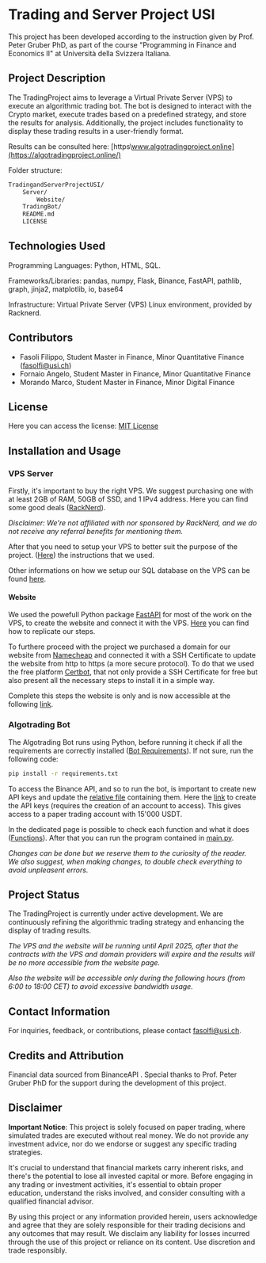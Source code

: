 # Trading and Server Project USI

This project has been developed according to the instruction given by Prof. Peter Gruber PhD, as part of the course "Programming in Finance and Economics II" at Università della Svizzera Italiana.

## Project Description
The TradingProject aims to leverage a Virtual Private Server (VPS) to execute an algorithmic trading bot. The bot is designed to interact with the Crypto market, execute trades based on a predefined strategy, and store the results for analysis. Additionally, the project includes functionality to display these trading results in a user-friendly format.

Results can be consulted here: [https\\www.algotradingproject.online](https://algotradingproject.online/)

Folder structure:
```bash
TradingandServerProjectUSI/
    Server/
        Website/
    TradingBot/
    README.md
    LICENSE
```
## Technologies Used
Programming Languages: Python, HTML, SQL.

Frameworks/Libraries: pandas, numpy, Flask, Binance, FastAPI, pathlib, graph, jinja2, matplotlib, io, base64

Infrastructure: Virtual Private Server (VPS) Linux environment, provided by Racknerd.



## Contributors
- Fasoli Filippo, Student Master in Finance, Minor Quantitative Finance (fasolfi@usi.ch)
- Fornaio Angelo, Student Master in Finance, Minor Quantitative Finance
- Morando Marco, Student Master in Finance, Minor Digital Finance

## License
Here you can access the license: [MIT License](/LICENSE)


## Installation and Usage
### VPS Server
Firstly, it's important to buy the right VPS. We suggest purchasing one with at least 2GB of RAM, 50GB of SSD, and 1 IPv4 address. Here you can find some good deals ([RackNerd](https://www.racknerd.com/BlackFriday/)). 

*Disclaimer: We're not affiliated with nor sponsored by RackNerd, and we do not receive any referral benefits for mentioning them.*

After that you need to setup your VPS to better suit the purpose of the project. ([Here](Server/VPS_Setup.md)) the instructions that we used.

Other informations on how we setup our SQL database on the VPS can be found [here](Server/CreateSQLdatabase.md).

#### Website
We used the powefull Python package [FastAPI](https://fastapi.tiangolo.com/) for most of the work on the VPS, to create the website and connect it with the VPS. [Here](/Server/Website) you can find how to replicate our steps.

To furthere proceed with the project we purchased a domain for our website from [Namecheap](https://www.namecheap.com/domains) and connected it with a SSH Certificate to update the website from http to https (a more secure protocol). To do that we used the free platform [Certbot](https://certbot.eff.org), that not only provide a SSH Certificate for free but also present all the necessary steps to install it in a simple way.

Complete this steps the website is only and is now accessible at the following [link](https://www.algotradingproject.online).



### Algotrading Bot
The Algotrading Bot runs using Python, before running it check if all the requirements are correctly installed ([Bot Requirements](/TradingBot/requirements.txt)). If not sure, run the following code:
```bash
pip install -r requirements.txt
```
To access the Binance API, and so to run the bot, is important to create new API keys and update the [relative file](/TradingBot/api_keys.json) containing them. Here the [link](https://testnet.binancefuture.com/en/futures/BTCUSDT) to create the API keys (requires the creation of an account to access). This gives access to a paper trading account with 15'000 USDT. 

In the dedicated page is possible to check each function and what it does ([Functions](/TradingBot/functions.py)). After that you can run the program contained in [main.py](/TradingBot/bot.py). 

*Changes can be done but we reserve them to the curiosity of the reader. We also suggest, when making changes, to double check everything to avoid unpleasent errors.*

## Project Status
The TradingProject is currently under active development. We are continuously refining the algorithmic trading strategy and enhancing the display of trading results. 

*The VPS and the website will be running until April 2025, after that the contracts with the VPS and domain providers will expire and the results will be no more accessible from the website page.*

*Also the website will be accessible only during the following hours (from 6:00 to 18:00 CET) to avoid excessive bandwidth usage.*

## Contact Information
For inquiries, feedback, or contributions, please contact fasolfi@usi.ch.

## Credits and Attribution
Financial data sourced from BinanceAPI .
Special thanks to Prof. Peter Gruber PhD for the support during the development of this project.

## Disclaimer

**Important Notice**: This project is solely focused on paper trading, where simulated trades are executed without real money. We do not provide any investment advice, nor do we endorse or suggest any specific trading strategies. 

It's crucial to understand that financial markets carry inherent risks, and there's the potential to lose all invested capital or more. Before engaging in any trading or investment activities, it's essential to obtain proper education, understand the risks involved, and consider consulting with a qualified financial advisor. 

By using this project or any information provided herein, users acknowledge and agree that they are solely responsible for their trading decisions and any outcomes that may result. We disclaim any liability for losses incurred through the use of this project or reliance on its content. Use discretion and trade responsibly.

